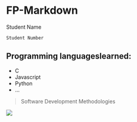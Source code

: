 # FP-Markdown

Student Name

`Student Number`

## Programming languages ​​learned:

- C
- Javascript
- Python
- ...

> Software Development Methodologies


![](https://upload.wikimedia.org/wikipedia/commons/9/9a/Log%C3%B3tipo_Polit%C3%A9cnico_Leiria_01.png)